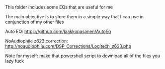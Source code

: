 This folder includes some EQs that are useful for me

The main objective is to store them in a simple way that I can use in conjunction of my other files

Auto EQ: https://github.com/jaakkopasanen/AutoEq

NoAudiophile z623 correction: http://noaudiophile.com/DSP_Corrections/Logitech_z623.php

Note for myself: make that powershell script to download all of the files you lazy fuck